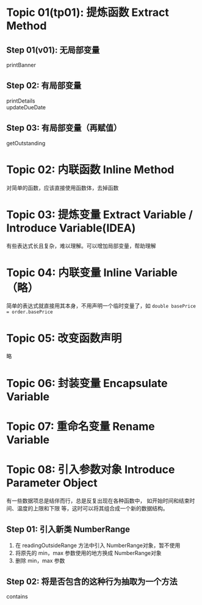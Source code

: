 # Topic 01(tp01): 提炼函数 Extract Method
## Step 01(v01): 无局部变量
printBanner

## Step 02: 有局部变量
printDetails  
updateDueDate

## Step 03: 有局部变量（再赋值）
getOutstanding

# Topic 02: 内联函数 Inline Method
对简单的函数，应该直接使用函数体，去掉函数

# Topic 03: 提炼变量 Extract Variable / Introduce Variable(IDEA)
有些表达式长且复杂，难以理解。可以增加局部变量，帮助理解

# Topic 04: 内联变量 Inline Variable（略）
简单的表达式就直接用其本身，不用声明一个临时变量了，如 
`double basePrice = order.basePrice`

# Topic 05: 改变函数声明 
略

# Topic 06: 封装变量 Encapsulate Variable

# Topic 07: 重命名变量 Rename Variable

# Topic 08: 引入参数对象 Introduce Parameter Object
有一些数据项总是结伴而行，总是反复出现在各种函数中，
如开始时间和结束时间、温度的上限和下限 等，这时可以将其组合成一个新的数据结构。
## Step 01: 引入新类 NumberRange
1. 在 readingOutsideRange 方法中引入 NumberRange对象，暂不使用
1. 将原先的 min，max 参数使用的地方换成 NumberRange对象
1. 删除 min，max 参数

## Step 02: 将是否包含的这种行为抽取为一个方法
contains

